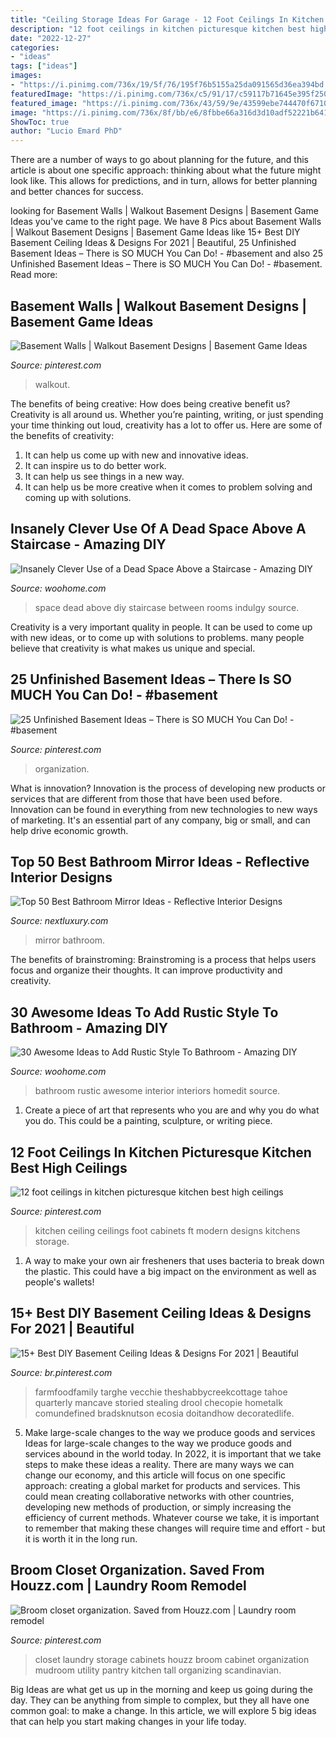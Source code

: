 ```yaml
---
title: "Ceiling Storage Ideas For Garage - 12 Foot Ceilings In Kitchen Picturesque Kitchen Best High Ceilings"
description: "12 foot ceilings in kitchen picturesque kitchen best high ceilings"
date: "2022-12-27"
categories:
- "ideas"
tags: ["ideas"]
images:
- "https://i.pinimg.com/736x/19/5f/76/195f76b5155a25da091565d36ea394bd.jpg"
featuredImage: "https://i.pinimg.com/736x/c5/91/17/c59117b71645e395f2508ff487463d16.jpg"
featured_image: "https://i.pinimg.com/736x/43/59/9e/43599ebe744470f671078ea9d8da340f.jpg"
image: "https://i.pinimg.com/736x/8f/bb/e6/8fbbe66a316d3d10adf52221b641fb5a.jpg"
ShowToc: true
author: "Lucio Emard PhD"
---
```



There are a number of ways to go about planning for the future, and this article is about one specific approach: thinking about what the future might look like. This allows for predictions, and in turn, allows for better planning and better chances for success.

	

		
looking for Basement Walls | Walkout Basement Designs | Basement Game Ideas you've came to the right page. We have 8 Pics about Basement Walls | Walkout Basement Designs | Basement Game Ideas like 15+ Best DIY Basement Ceiling Ideas &amp; Designs For 2021 | Beautiful, 25 Unfinished Basement Ideas – There is SO MUCH You Can Do! - #basement and also 25 Unfinished Basement Ideas – There is SO MUCH You Can Do! - #basement. Read more:
		
    
## Basement Walls | Walkout Basement Designs | Basement Game Ideas

<img loading=lazy src="https://i.pinimg.com/736x/c5/91/17/c59117b71645e395f2508ff487463d16.jpg" onerror="this.onerror=null;this.src='https://tse2.mm.bing.net/th?id=OIP.euNQnytyZNxolDb9q_MJ7AHaJ4&amp;pid=15.1';" alt="Basement Walls | Walkout Basement Designs | Basement Game Ideas">

_Source: pinterest.com_

>walkout. 

	

The benefits of being creative: How does being creative benefit us?
Creativity is all around us. Whether you’re painting, writing, or just spending your time thinking out loud, creativity has a lot to offer us. Here are some of the benefits of creativity: 
1. It can help us come up with new and innovative ideas.
2. It can inspire us to do better work.
3. It can help us see things in a new way.
4. It can help us be more creative when it comes to problem solving and coming up with solutions.

    
## Insanely Clever Use Of A Dead Space Above A Staircase - Amazing DIY

<img loading=lazy src="https://www.woohome.com/wp-content/uploads/2016/01/make-use-of-dead-space-5.jpg" onerror="this.onerror=null;this.src='https://tse2.mm.bing.net/th?id=OIP.Ps-lhhuBTjhdcuV72T0kTwHaJ4&amp;pid=15.1';" alt="Insanely Clever Use of a Dead Space Above a Staircase - Amazing DIY">

_Source: woohome.com_

>space dead above diy staircase between rooms indulgy source. 

	

Creativity is a very important quality in people. It can be used to come up with new ideas, or to come up with solutions to problems. many people believe that creativity is what makes us unique and special.

    
## 25 Unfinished Basement Ideas – There Is SO MUCH You Can Do! - #basement

<img loading=lazy src="https://i.pinimg.com/736x/19/5f/76/195f76b5155a25da091565d36ea394bd.jpg" onerror="this.onerror=null;this.src='https://tse3.mm.bing.net/th?id=OIP.EoOG5WhO-9if0_2-uRzW6wHaJ4&amp;pid=15.1';" alt="25 Unfinished Basement Ideas – There is SO MUCH You Can Do! - #basement">

_Source: pinterest.com_

>organization. 

	

What is innovation?
Innovation is the process of developing new products or services that are different from those that have been used before. Innovation can be found in everything from new technologies to new ways of marketing. It's an essential part of any company, big or small, and can help drive economic growth.

    
## Top 50 Best Bathroom Mirror Ideas - Reflective Interior Designs

<img loading=lazy src="http://nextluxury.com/wp-content/uploads/bathroom-mirror-ideas-for-a-small-bathroom.png" onerror="this.onerror=null;this.src='https://tse3.mm.bing.net/th?id=OIP.QXHk84szgDbYcjhhhAGFmgAAAA&amp;pid=15.1';" alt="Top 50 Best Bathroom Mirror Ideas - Reflective Interior Designs">

_Source: nextluxury.com_

>mirror bathroom. 

	

The benefits of brainstroming:
Brainstroming is a process that helps users focus and organize their thoughts. It can improve productivity and creativity.

    
## 30 Awesome Ideas To Add Rustic Style To Bathroom - Amazing DIY

<img loading=lazy src="https://www.woohome.com/wp-content/uploads/2017/07/Add-Rustic-Feel-to-Bathroom-7.jpg" onerror="this.onerror=null;this.src='https://tse3.mm.bing.net/th?id=OIP.k8mQwvKKs1D7MXvB1hqe_gHaLH&amp;pid=15.1';" alt="30 Awesome Ideas to Add Rustic Style To Bathroom - Amazing DIY">

_Source: woohome.com_

>bathroom rustic awesome interior interiors homedit source. 

	

1. Create a piece of art that represents who you are and why you do what you do. This could be a painting, sculpture, or writing piece. 

    
## 12 Foot Ceilings In Kitchen Picturesque Kitchen Best High Ceilings

<img loading=lazy src="https://i.pinimg.com/736x/43/59/9e/43599ebe744470f671078ea9d8da340f.jpg" onerror="this.onerror=null;this.src='https://tse2.mm.bing.net/th?id=OIP.5EAdWG_RSEkHsSgIm9N6RwHaJ_&amp;pid=15.1';" alt="12 foot ceilings in kitchen picturesque kitchen best high ceilings">

_Source: pinterest.com_

>kitchen ceiling ceilings foot cabinets ft modern designs kitchens storage. 

	

1. A way to make your own air fresheners that uses bacteria to break down the plastic. This could have a big impact on the environment as well as people's wallets! 

    
## 15+ Best DIY Basement Ceiling Ideas &amp; Designs For 2021 | Beautiful

<img loading=lazy src="https://i.pinimg.com/736x/8f/bb/e6/8fbbe66a316d3d10adf52221b641fb5a.jpg" onerror="this.onerror=null;this.src='https://tse2.mm.bing.net/th?id=OIP.JvL31kp-oLcNAAi74SgadAHaKh&amp;pid=15.1';" alt="15+ Best DIY Basement Ceiling Ideas &amp; Designs For 2021 | Beautiful">

_Source: br.pinterest.com_

>farmfoodfamily targhe vecchie theshabbycreekcottage tahoe quarterly mancave storied stealing drool checopie hometalk comundefined bradsknutson ecosia doitandhow decoratedlife. 

	

5) Make large-scale changes to the way we produce goods and services
Ideas for large-scale changes to the way we produce goods and services abound in the world today. In 2022, it is important that we take steps to make these ideas a reality. There are many ways we can change our economy, and this article will focus on one specific approach: creating a global market for products and services. This could mean creating collaborative networks with other countries, developing new methods of production, or simply increasing the efficiency of current methods. Whatever course we take, it is important to remember that making these changes will require time and effort - but it is worth it in the long run.

    
## Broom Closet Organization. Saved From Houzz.com | Laundry Room Remodel

<img loading=lazy src="https://i.pinimg.com/736x/9e/67/a0/9e67a06760ce52346c5e5fed58381a08--houzz-closet-organization.jpg" onerror="this.onerror=null;this.src='https://tse4.mm.bing.net/th?id=OIP.48WIe7bw1LF_LIMgYfGn8AHaNK&amp;pid=15.1';" alt="Broom closet organization. Saved from Houzz.com | Laundry room remodel">

_Source: pinterest.com_

>closet laundry storage cabinets houzz broom cabinet organization mudroom utility pantry kitchen tall organizing scandinavian. 

	

Big Ideas are what get us up in the morning and keep us going during the day. They can be anything from simple to complex, but they all have one common goal: to make a change. In this article, we will explore 5 big ideas that can help you start making changes in your life today.


